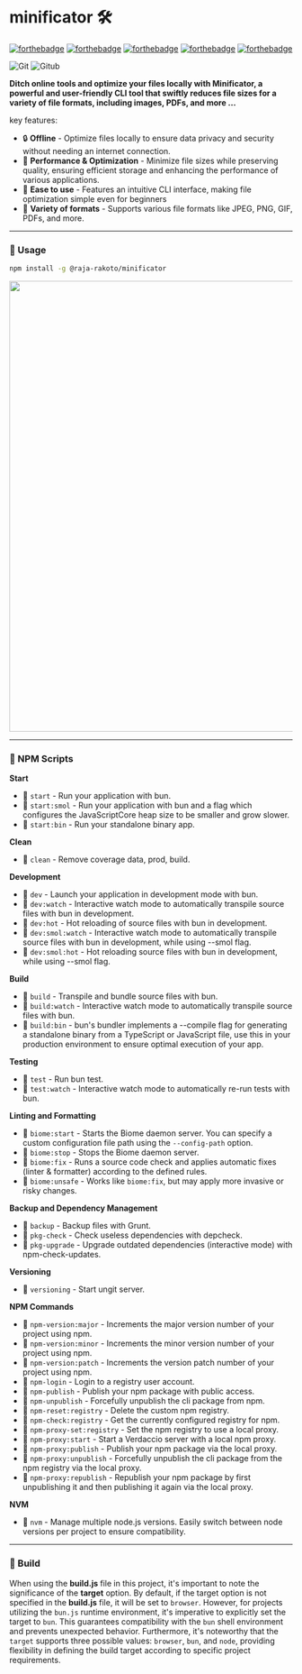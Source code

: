 # minificator 🛠️

[![forthebadge](https://forthebadge.com/images/badges/built-with-love.svg)](https://forthebadge.com) [![forthebadge](https://forthebadge.com/images/badges/for-you.svg)](https://forthebadge.com) [![forthebadge](https://forthebadge.com/images/badges/open-source.svg)](https://forthebadge.com) [![forthebadge](https://forthebadge.com/images/badges/uses-git.svg)](https://forthebadge.com) [![forthebadge](https://rajarakoto.github.io/github-docs/badge/build-by.svg)](https://forthebadge.com)

![Git](https://img.shields.io/badge/-Git-777?style=flat&logo=git&logoColor=F05032&labelColor=ffffff) ![Gitub](https://img.shields.io/badge/-Gitub-777?style=flat&logo=github&logoColor=777&labelColor=ffffff)

**Ditch online tools and optimize your files locally with Minificator, a powerful and user-friendly CLI tool that swiftly reduces file sizes for a variety of file formats, including images, PDFs, and more ...**

key features:

- 🔒 **Offline** - Optimize files locally to ensure data privacy and security without needing an internet connection.
- 🚀 **Performance & Optimization** - Minimize file sizes while preserving quality, ensuring efficient storage and enhancing the performance of various applications.
- 🎯 **Ease to use** - Features an intuitive CLI interface, making file optimization simple even for beginners
- 📂 **Variety of formats** - Supports various file formats like JPEG, PNG, GIF, PDFs, and more.

---

### 📌 Usage

```bash
npm install -g @raja-rakoto/minificator
```

<img src="https://rajarakoto.github.io/github-docs/minificator/minificator-demo.gif" width="800">

---

### 📌 NPM Scripts

**Start**

- 📜 `start` - Run your application with bun.
- 📜 `start:smol` - Run your application with bun and a flag which configures the JavaScriptCore heap size to be smaller and grow slower.
- 📜 `start:bin` - Run your standalone binary app.

**Clean**

- 📜 `clean` - Remove coverage data, prod, build.

**Development**

- 📜 `dev` - Launch your application in development mode with bun.
- 📜 `dev:watch` - Interactive watch mode to automatically transpile source files with bun in development.
- 📜 `dev:hot` - Hot reloading of source files with bun in development.
- 📜 `dev:smol:watch` - Interactive watch mode to automatically transpile source files with bun in development, while using --smol flag.
- 📜 `dev:smol:hot` - Hot reloading source files with bun in development, while using --smol flag.

**Build**

- 📜 `build` - Transpile and bundle source files with bun.
- 📜 `build:watch` - Interactive watch mode to automatically transpile source files with bun.
- 📜 `build:bin` - bun's bundler implements a --compile flag for generating a standalone binary from a TypeScript or JavaScript file, use this in your production environment to ensure optimal execution of your app.

**Testing**

- 📜 `test` - Run bun test.
- 📜 `test:watch` - Interactive watch mode to automatically re-run tests with bun.

**Linting and Formatting**

- 📜 `biome:start` - Starts the Biome daemon server. You can specify a custom configuration file path using the `--config-path` option.
- 📜 `biome:stop` - Stops the Biome daemon server.
- 📜 `biome:fix` - Runs a source code check and applies automatic fixes (linter & formatter) according to the defined rules.
- 📜 `biome:unsafe` - Works like `biome:fix`, but may apply more invasive or risky changes.

**Backup and Dependency Management**

- 📜 `backup` - Backup files with Grunt.
- 📜 `pkg-check` - Check useless dependencies with depcheck.
- 📜 `pkg-upgrade` - Upgrade outdated dependencies (interactive mode) with npm-check-updates.

**Versioning**

- 📜 `versioning` - Start ungit server.

**NPM Commands**

- 📜 `npm-version:major` - Increments the major version number of your project using npm.
- 📜 `npm-version:minor` - Increments the minor version number of your project using npm.
- 📜 `npm-version:patch` - Increments the version patch number of your project using npm.
- 📜 `npm-login` - Login to a registry user account.
- 📜 `npm-publish` - Publish your npm package with public access.
- 📜 `npm-unpublish` - Forcefully unpublish the cli package from npm.
- 📜 `npm-reset:registry` - Delete the custom npm registry.
- 📜 `npm-check:registry` - Get the currently configured registry for npm.
- 📜 `npm-proxy-set:registry` - Set the npm registry to use a local proxy.
- 📜 `npm-proxy:start` - Start a Verdaccio server with a local npm proxy.
- 📜 `npm-proxy:publish` - Publish your npm package via the local proxy.
- 📜 `npm-proxy:unpublish` - Forcefully unpublish the cli package from the npm registry via the local proxy.
- 📜 `npm-proxy:republish` - Republish your npm package by first unpublishing it and then publishing it again via the local proxy.

**NVM**

- 📜 `nvm` - Manage multiple node.js versions. Easily switch between node versions per project to ensure compatibility.

---

### 📌 Build

When using the **build.js** file in this project, it's important to note the significance of the **target** option. By default, if the target option is not specified in the **build.js** file, it will be set to `browser`. However, for projects utilizing the `bun.js` runtime environment, it's imperative to explicitly set the target to `bun`. This guarantees compatibility with the `bun` shell environment and prevents unexpected behavior. Furthermore, it's noteworthy that the `target` supports three possible values: `browser`, `bun`, and `node`, providing flexibility in defining the build target according to specific project requirements.
